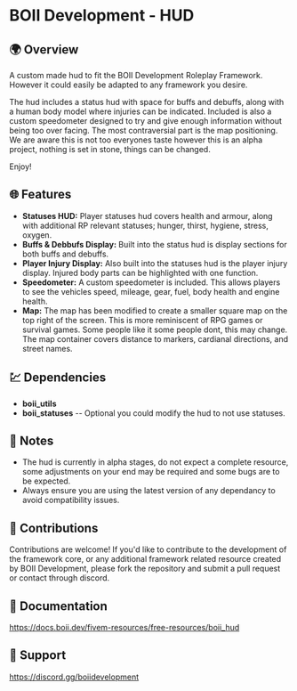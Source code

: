 # BOII Development - HUD

## 🌍 Overview

A custom made hud to fit the BOII Development Roleplay Framework.
However it could easily be adapted to any framework you desire. 

The hud includes a status hud with space for buffs and debuffs, along with a human body model where injuries can be indicated.
Included is also a custom speedometer designed to try and give enough information without being too over facing.
The most contraversial part is the map positioning. We are aware this is not too everyones taste however this is an alpha project, nothing is set in stone, things can be changed.

Enjoy!

## 🌐 Features

- **Statuses HUD:** Player statuses hud covers health and armour, along with additional RP relevant statuses; hunger, thirst, hygiene, stress, oxygen.
- **Buffs & Debbufs Display:** Built into the status hud is display sections for both buffs and debuffs.
- **Player Injury Display:** Also built into the statuses hud is the player injury display. Injured body parts can be highlighted with one function.
- **Speedometer:** A custom speedometer is included. This allows players to see the vehicles speed, mileage, gear, fuel, body health and engine health.
- **Map:** The map has been modified to create a smaller square map on the top right of the screen. This is more reminiscent of RPG games or survival games. Some people like it some people dont, this may change. The map container covers distance to markers, cardianal directions, and street names.

## 💹 Dependencies

- **boii_utils**
- **boii_statuses** -- Optional you could modify the hud to not use statuses.

## 📝 Notes

- The hud is currently in alpha stages, do not expect a complete resource, some adjustments on your end may be required and some bugs are to be expected.
- Always ensure you are using the latest version of any dependancy to avoid compatibility issues.

## 🤝 Contributions

Contributions are welcome! 
If you'd like to contribute to the development of the framework core, or any additional framework related resource created by BOII Development, please fork the repository and submit a pull request or contact through discord.

## 📝 Documentation

https://docs.boii.dev/fivem-resources/free-resources/boii_hud

## 📩 Support

https://discord.gg/boiidevelopment